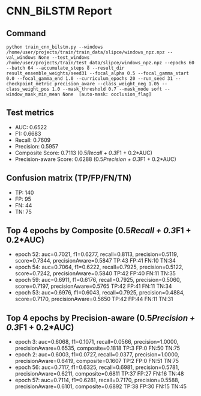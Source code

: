 # CNN_BiLSTM Report

## Command
```
python train_cnn_bilstm.py --windows /home/user/projects/train/train_data/slipce/windows_npz.npz --val_windows None --test_windows /home/user/projects/train/test_data/slipce/windows_npz.npz --epochs 60 --batch 64 --accumulate_steps 8 --result_dir result_ensemble_weights/seed31 --focal_alpha 0.5 --focal_gamma_start 0.0 --focal_gamma_end 1.0 --curriculum_epochs 20 --run_seed 31 --checkpoint_metric precision_aware --class_weight_neg 1.05 --class_weight_pos 1.0 --mask_threshold 0.7 --mask_mode soft --window_mask_min_mean None  [auto-mask: occlusion_flag]
```

## Test metrics
- AUC: 0.6522
- F1: 0.6683
- Recall: 0.7609
- Precision: 0.5957
- Composite Score: 0.7113 (0.5*Recall + 0.3*F1 + 0.2*AUC)
- Precision-aware Score: 0.6288 (0.5*Precision + 0.3*F1 + 0.2*AUC)
## Confusion matrix (TP/FP/FN/TN)
- TP: 140
- FP: 95
- FN: 44
- TN: 75

## Top 4 epochs by Composite (0.5*Recall + 0.3*F1 + 0.2*AUC)
- epoch 52: auc=0.7021, f1=0.6277, recall=0.8113, precision=0.5119, score=0.7344, precisionAware=0.5847  TP:43 FP:41 FN:10 TN:34
- epoch 54: auc=0.7064, f1=0.6222, recall=0.7925, precision=0.5122, score=0.7242, precisionAware=0.5840  TP:42 FP:40 FN:11 TN:35
- epoch 59: auc=0.6911, f1=0.6176, recall=0.7925, precision=0.5060, score=0.7197, precisionAware=0.5765  TP:42 FP:41 FN:11 TN:34
- epoch 53: auc=0.6976, f1=0.6043, recall=0.7925, precision=0.4884, score=0.7170, precisionAware=0.5650  TP:42 FP:44 FN:11 TN:31

## Top 4 epochs by Precision-aware (0.5*Precision + 0.3*F1 + 0.2*AUC)
- epoch 3: auc=0.6068, f1=0.1071, recall=0.0566, precision=1.0000, precisionAware=0.6535, composite=0.1818  TP:3 FP:0 FN:50 TN:75
- epoch 2: auc=0.6003, f1=0.0727, recall=0.0377, precision=1.0000, precisionAware=0.6419, composite=0.1607  TP:2 FP:0 FN:51 TN:75
- epoch 56: auc=0.7117, f1=0.6325, recall=0.6981, precision=0.5781, precisionAware=0.6211, composite=0.6811  TP:37 FP:27 FN:16 TN:48
- epoch 57: auc=0.7114, f1=0.6281, recall=0.7170, precision=0.5588, precisionAware=0.6101, composite=0.6892  TP:38 FP:30 FN:15 TN:45
